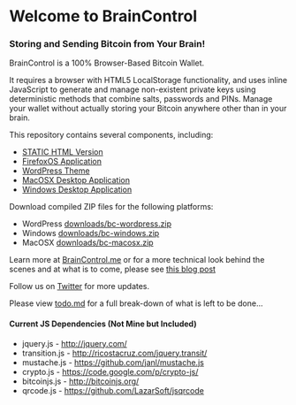 # Welcome to BrainControl
### Storing and Sending Bitcoin from Your Brain!

BrainControl is a 100% Browser-Based Bitcoin Wallet.

It requires a browser with HTML5 LocalStorage functionality, and uses inline
JavaScript to generate and manage non-existent private keys using deterministic
methods that combine salts, passwords and PINs. Manage your wallet without
actually storing your Bitcoin anywhere other than in your brain.

This repository contains several components, including:

* [STATIC HTML Version](https://github.com/msmalley/BrainControl/tree/master/html/)
* [FirefoxOS Application](https://github.com/msmalley/BrainControl/tree/master/bc-firefox/)
* [WordPress Theme](https://github.com/msmalley/BrainControl/tree/master/bc-wordpress)
* [MacOSX Desktop Application](https://github.com/msmalley/BrainControl/tree/master/bc-macosx/)
* [Windows Desktop Application](https://github.com/msmalley/BrainControl/tree/master/bc-windows/)

Download compiled ZIP files for the following platforms:

* WordPress [downloads/bc-wordpress.zip](https://github.com/msmalley/BrainControl/raw/master/downloads/bc-wordpress.zip)
* Windows [downloads/bc-windows.zip](https://github.com/msmalley/BrainControl/raw/master/downloads/bc-windows.zip)
* MacOSX [downloads/bc-macosx.zip](https://github.com/msmalley/BrainControl/raw/master/downloads/bc-macosx.zip)

Learn more at [BrainControl.me](http://braincontrol.me) or for a more technical
look behind the scenes and at what is to come, please see [this blog post](http://betanomics.asia/blog/store-and-send-bitcoin-directly-from-your-brain-using-braincontrol)

Follow us on [Twitter](http://twitter.com/braincontrolme) for more updates.

Please view [todo.md](https://github.com/msmalley/BrainControl/todo.md) for a full break-down of what is left to be done...

#### Current JS Dependencies (Not Mine but Included)

* jquery.js - http://jquery.com/
* transition.js - http://ricostacruz.com/jquery.transit/
* mustache.js - https://github.com/janl/mustache.js
* crypto.js - https://code.google.com/p/crypto-js/
* bitcoinjs.js - http://bitcoinjs.org/
* qrcode.js - https://github.com/LazarSoft/jsqrcode

